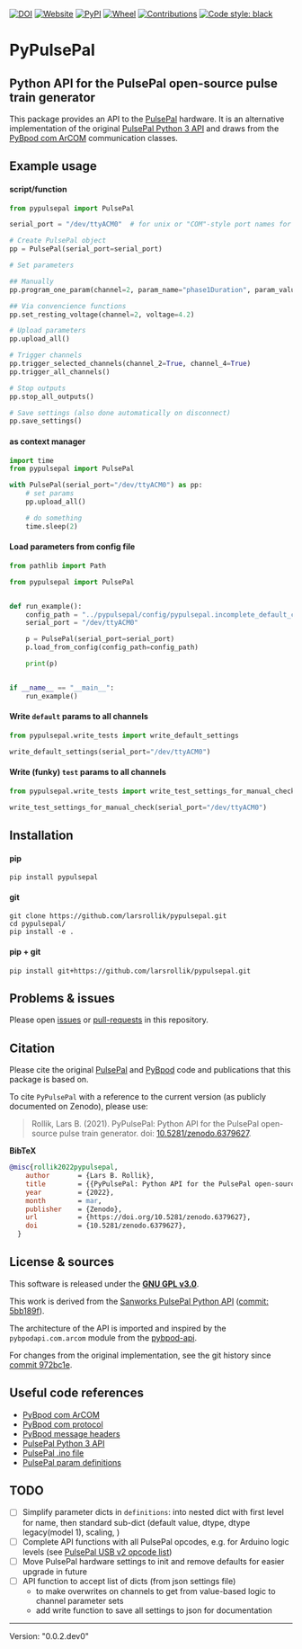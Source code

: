 [//]: # (links)
[Pulsepal]: https://github.com/sanworks/PulsePal
[PyBpod]: https://github.com/pybpod/pybpod
[PyBpod com ArCOM]: https://github.com/pybpod/pybpod-api/blob/master/pybpodapi/com/arcom.py
[PyBpod com protocol]: https://github.com/pybpod/pybpod-api/blob/master/pybpodapi/bpod/bpod_com_protocol.py
[PyBpod message headers]: https://github.com/pybpod/pybpod-api/blob/master/pybpodapi/com/protocol/send_msg_headers.py
[PulsePal Python 3 API]: https://github.com/sanworks/PulsePal/blob/develop/Python/Python3/PulsePal.py
[PulsePal .ino file]: https://github.com/sanworks/PulsePal/blob/develop/Firmware/PulsePal_2_0_1/PulsePal_2_0_1.ino
[PulsePal param definitions]: https://sites.google.com/site/pulsepalwiki/matlab-gnu-octave/functions/programpulsepalparam
[PulsePal USB v2 opcode list]: https://sites.google.com/site/pulsepalwiki/usb-serial-interface/usb-interface-v2-x

[//]: # (badges)
[![DOI](https://zenodo.org/badge/DOI/10.5281/zenodo.6379627.svg)](https://doi.org/10.5281/zenodo.6379627)
[![Website](https://img.shields.io/website?up_message=online&url=https%3A%2F%2Fgithub.com/larsrollik/pypulsepal)](https://github.com/larsrollik/pypulsepal)
[![PyPI](https://img.shields.io/pypi/v/pypulsepal.svg)](https://pypi.org/project/pypulsepal)
[![Wheel](https://img.shields.io/pypi/wheel/pypulsepal.svg)](https://pypi.org/project/pypulsepal)
[![Contributions](https://img.shields.io/badge/Contributions-Welcome-brightgreen.svg)](https://github.com/larsrollik/pypulsepal/blob/main/CONTRIBUTING.md)
[![Code style: black](https://img.shields.io/badge/code%20style-black-000000.svg)](https://github.com/python/black)


# PyPulsePal
Python API for the PulsePal open-source pulse train generator
---
This package provides an API to the [PulsePal] hardware.
It is an alternative implementation of the original [PulsePal Python 3 API]
and draws from the [PyBpod com ArCOM] communication classes.

## Example usage

#### script/function
```python
from pypulsepal import PulsePal

serial_port = "/dev/ttyACM0"  # for unix or "COM"-style port names for Windows

# Create PulsePal object
pp = PulsePal(serial_port=serial_port)

# Set parameters

## Manually
pp.program_one_param(channel=2, param_name="phase1Duration", param_value=.002)

## Via convencience functions
pp.set_resting_voltage(channel=2, voltage=4.2)

# Upload parameters
pp.upload_all()

# Trigger channels
pp.trigger_selected_channels(channel_2=True, channel_4=True)
pp.trigger_all_channels()

# Stop outputs
pp.stop_all_outputs()

# Save settings (also done automatically on disconnect)
pp.save_settings()


```

#### as context manager
```python
import time
from pypulsepal import PulsePal

with PulsePal(serial_port="/dev/ttyACM0") as pp:
    # set params
    pp.upload_all()

    # do something
    time.sleep(2)

```


#### Load parameters from config file

```python
from pathlib import Path

from pypulsepal import PulsePal


def run_example():
    config_path = "../pypulsepal/config/pypulsepal.incomplete_default_config.yaml"
    serial_port = "/dev/ttyACM0"

    p = PulsePal(serial_port=serial_port)
    p.load_from_config(config_path=config_path)

    print(p)


if __name__ == "__main__":
    run_example()

```

#### Write `default` params to all channels

```python
from pypulsepal.write_tests import write_default_settings

write_default_settings(serial_port="/dev/ttyACM0")

```

#### Write (funky) `test` params to all channels

```python
from pypulsepal.write_tests import write_test_settings_for_manual_check

write_test_settings_for_manual_check(serial_port="/dev/ttyACM0")

```


## Installation
#### pip
```shell
pip install pypulsepal
```
#### git
```shell
git clone https://github.com/larsrollik/pypulsepal.git
cd pypulsepal/
pip install -e .
```
#### pip + git
```shell
pip install git+https://github.com/larsrollik/pypulsepal.git
```

## Problems & issues
Please open [issues](https://github.com/larsrollik/pypulsepal/issues) or [pull-requests](https://github.com/larsrollik/pypulsepal/pulls) in this repository.

## Citation
Please cite the original [PulsePal] and [PyBpod] code and publications that this package is based on.

To cite `PyPulsePal` with a reference to the current version (as publicly documented on Zenodo), please use:
> Rollik, Lars B. (2021). PyPulsePal: Python API for the PulsePal open-source pulse train generator. doi: [10.5281/zenodo.6379627](https://doi.org/10.5281/zenodo.6379627).

**BibTeX**
```BibTeX
@misc{rollik2022pypulsepal,
    author       = {Lars B. Rollik},
    title        = {{PyPulsePal: Python API for the PulsePal open-source pulse train generator}},
    year         = {2022},
    month        = mar,
    publisher    = {Zenodo},
    url          = {https://doi.org/10.5281/zenodo.6379627},
    doi          = {10.5281/zenodo.6379627},
  }
```

## License & sources
This software is released under the **[GNU GPL v3.0](https://github.com/larsrollik/pypulsepal/blob/main/LICENSE)**.

This work is derived from the [Sanworks PulsePal Python API](https://github.com/sanworks/PulsePal/tree/develop) ([commit: 5bb189f](https://github.com/sanworks/PulsePal/commit/5bb189fec8d7435433b8c23f7bae520f92e271af)).

The architecture of the API is imported and inspired by the `pybpodapi.com.arcom` module from the [pybpod-api](https://github.com/pybpod/pybpod-api).

For changes from the original implementation, see the git history since [commit 972bc1e](https://github.com/larsrollik/pypulsepal/commit/972bc1ed3d07b6809e6cbcd05373be3b76ae5b5b).

## Useful code references
- [PyBpod com ArCOM]
- [PyBpod com protocol]
- [PyBpod message headers]
- [PulsePal Python 3 API]
- [PulsePal .ino file]
- [PulsePal param definitions]


## TODO
- [ ] Simplify parameter dicts in `definitions`: into nested dict with first level for name, then standard sub-dict (default value, dtype, dtype legacy(model 1), scaling, )
- [ ] Complete API functions with all PulsePal opcodes, e.g. for Arduino logic levels (see [PulsePal USB v2 opcode list])
- [ ] Move PulsePal hardware settings to init and remove defaults for easier upgrade in future
- [ ] API function to accept list of dicts (from json settings file)
  - to make overwrites on channels to get from value-based logic to channel parameter sets
  - add write function to save all settings to json for documentation

---
Version: "0.0.2.dev0"
